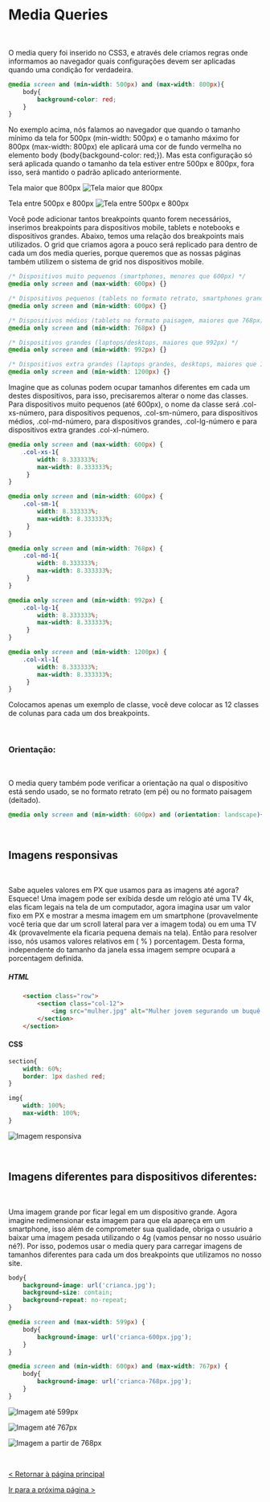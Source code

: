 # Media Queries
  
  
&nbsp;
  
  
O media query foi inserido no CSS3, e através dele criamos regras onde informamos ao navegador quais configurações devem ser aplicadas quando uma condição for verdadeira.

```css
@media screen and (min-width: 500px) and (max-width: 800px){
    body{
        background-color: red;
    }
}
```

No exemplo acima, nós falamos ao navegador que quando o tamanho mínimo da tela for 500px (min-width: 500px) e o tamanho máximo for 800px (max-width: 800px) ele aplicará uma cor de fundo vermelha no elemento body (body{backgound-color: red;}).  Mas esta configuração só será aplicada quando o tamanho da tela estiver entre 500px e 800px, fora isso, será mantido o padrão aplicado anteriormente.
  
  
Tela maior que 800px
![Tela maior que 800px](imagens/800px.png)
  
  
Tela entre 500px e 800px
![Tela entre 500px e 800px](imagens/500px.png) 
  
  
Você pode adicionar tantos breakpoints quanto forem necessários, inserimos breakpoints para dispositivos mobile, tablets e notebooks e dispositivos grandes.
Abaixo, temos uma relação dos breakpoints mais utilizados. O grid que criamos agora a pouco será replicado para dentro de cada um dos media queries, porque queremos que as nossas páginas também utilizem o sistema de grid nos dispositivos mobile. 

```css
/* Dispositivos muito pequenos (smartphones, menores que 600px) */
@media only screen and (max-width: 600px) {} 

/* Dispositivos pequenos (tablets no formato retrato, smartphones grandes, maiores que 600px ) */
@media only screen and (min-width: 600px) {} 

/* Dispositivos médios (tablets no formato paisagem, maiores que 768px) */
@media only screen and (min-width: 768px) {} 

/* Dispositivos grandes (laptops/desktops, maiores que 992px) */
@media only screen and (min-width: 992px) {} 

/* Dispositivos extra grandes (laptops grandes, desktops, maiores que 1200px) */
@media only screen and (min-width: 1200px) {}
```
  
  
Imagine que as colunas podem ocupar tamanhos diferentes em cada um destes dispositivos, para isso, precisaremos alterar o nome das classes. Para dispositivos muito pequenos (até 600px), o nome da classe será .col-xs-número, para dispositivos pequenos, .col-sm-número, para dispositivos médios, .col-md-número,  para dispositivos grandes, .col-lg-número e para dispositivos extra grandes .col-xl-número.

```css
@media only screen and (max-width: 600px) {
    .col-xs-1{ 
        width: 8.333333%;
        max-width: 8.333333%;
     }
}

@media only screen and (min-width: 600px) {
    .col-sm-1{ 
        width: 8.333333%;
        max-width: 8.333333%;
     }
}

@media only screen and (min-width: 768px) {
    .col-md-1{ 
        width: 8.333333%;
        max-width: 8.333333%;
     }
}

@media only screen and (min-width: 992px) {
    .col-lg-1{ 
        width: 8.333333%;
        max-width: 8.333333%;
     }
}

@media only screen and (min-width: 1200px) {
    .col-xl-1{ 
        width: 8.333333%;
        max-width: 8.333333%;
     }
}
```

Colocamos apenas um exemplo de classe, você deve colocar as 12 classes de colunas para cada um dos breakpoints.
  
  
&nbsp;
  
  
### Orientação:
  
  
&nbsp;
  
  
O media query também pode verificar a orientação na qual o dispositivo está sendo usado, se no formato retrato (em pé) ou no formato paisagem (deitado).

```css
@media only screen and (min-width: 600px) and (orientation: landscape){}
```
  
  
&nbsp;
  
  
## Imagens responsivas
  
  
&nbsp;
  
  
Sabe aqueles valores em PX que usamos para as imagens até agora? Esquece! Uma imagem pode ser exibida desde um relógio até uma TV 4k, elas ficam legais na tela de um computador, agora imagina usar um valor fixo em PX e mostrar a mesma imagem em um smartphone (provavelmente você teria que dar um scroll lateral para ver a imagem toda) ou em uma TV 4k (provavelmente ela ficaria pequena demais na tela). Então para resolver isso, nós usamos valores relativos em ( % ) porcentagem. Desta forma, independente do tamanho da janela essa imagem sempre ocupará a porcentagem definida.

##### HTML

```html
    <section class="row">
        <section class="col-12">
            <img src="mulher.jpg" alt="Mulher jovem segurando um buquê de flores e sorrindo">
        </section>
    </section>
```

#### CSS

```css
section{
    width: 60%;
    border: 1px dashed red;
}

img{
    width: 100%;
    max-width: 100%;
}
```
  
  
![Imagem responsiva](imagens/imagem_responsiva.png)

  
  
&nbsp;
  
  
## Imagens diferentes para dispositivos diferentes:
  
  
&nbsp;
  
  
Uma imagem grande por ficar legal em um dispositivo grande. Agora imagine redimensionar esta imagem para que ela apareça em um smartphone, isso além de comprometer sua qualidade, obriga o usuário a baixar uma imagem pesada utilizando o 4g (vamos pensar no nosso usuário né?).
Por isso, podemos usar o media query para carregar imagens de tamanhos diferentes para cada um dos breakpoints que utilizamos no nosso site.

```css
body{
    background-image: url('crianca.jpg');
    background-size: contain;
    background-repeat: no-repeat;
}

@media screen and (max-width: 599px) {
    body{
        background-image: url('crianca-600px.jpg');
    }
} 

@media screen and (min-width: 600px) and (max-width: 767px) {
    body{
        background-image: url('crianca-768px.jpg');
    }
} 
```

![Imagem até 599px](imagens/crianca1.png)
  
  
![Imagem até 767px](imagens/crianca2.png)
  
  
![Imagem a partir de 768px](imagens/crianca3.png)

  
  
&nbsp;
  
  
[< Retornar à página principal](../README.md)
  
  
[Ir para a próxima página >](21-Facilitando-a-vida-com-flexbox.md)
